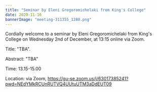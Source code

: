 ```yaml
---
title: "Seminar by Eleni Gregoromichelaki from King's College"
date: 2020-11-16
bannerImage: "meeting-311355_1280.png"
---
```

Cordially welcome to a seminar by Eleni Gregoromichelaki from King's College on Wednesday 2nd of December, at 13:15 online via Zoom. 

Title: "TBA".

Abstract: "TBA"
 
Time: 13.15-15.00

Location: via Zoom, https://gu-se.zoom.us/j/63017385241?pwd=NEdYMkRCUnRUTVQ4UUtuUTM3aDdEUT09